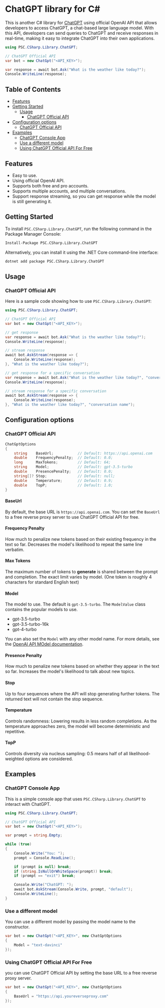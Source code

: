 # ChatGPT library for C#

This is another C# library for [ChatGPT](https://openai.com/chatgpt) using official OpenAI API that allows developers to access ChatGPT, a chat-based large language model. 
With this API, developers can send queries to ChatGPT and receive responses in real-time, making it easy to integrate ChatGPT into their own applications.

```csharp
using PSC.CSharp.Library.ChatGPT;

// ChatGPT Official API
var bot = new ChatGpt("<API_KEY>");

var response = await bot.Ask("What is the weather like today?");
Console.WriteLine(response);
```

## Table of Contents

- [Features](#features)
- [Getting Started](#getting-started)
    - [Usage](#usage)
        - [ChatGPT Official API](#chatgpt-official-api)
- [Configuration options](#configuration-options)
    - [ChatGPT Official API](#chatgpt-official-api)
- [Examples](#examples)
    - [ChatGPT Console App](#chatgpt-console-app)
    - [Use a different model](#use-a-different-model)
    - [Using ChatGPT Official API For Free](#using-chatgpt-official-api-for-free)

## Features

- Easy to use.
- Using official OpenAI API.
- Supports both free and pro accounts.
- Supports multiple accounts, and multiple conversations.
- Support response streaming, so you can get response while the model is still generating it.

## Getting Started

To install `PSC.CSharp.Library.ChatGPT`, run the following command in the Package Manager Console:

```bash
Install-Package PSC.CSharp.Library.ChatGPT
```

Alternatively, you can install it using the .NET Core command-line interface:

```bash
dotnet add package PSC.CSharp.Library.ChatGPT
```

## Usage

### ChatGPT Official API

Here is a sample code showing how to use `PSC.CSharp.Library.ChatGPT`:

```csharp
using PSC.CSharp.Library.ChatGPT;

// ChatGPT Official API
var bot = new ChatGpt("<API_KEY>");

// get response
var response = await bot.Ask("What is the weather like today?");
Console.WriteLine(response);

// stream response
await bot.AskStream(response => {
    Console.WriteLine(response);
}, "What is the weather like today?");

// get response for a specific conversation
var response = await bot.Ask("What is the weather like today?", "conversation name");
Console.WriteLine(response);

// stream response for a specific conversation
await bot.AskStream(response => {
    Console.WriteLine(response);
}, "What is the weather like today?", "conversation name");
```

## Configuration options

### ChatGPT Official API

```csharp
ChatGptOptions
{
    string    BaseUrl;           // Default: https://api.openai.com
    double    FrequencyPenalty;  // Default: 0.0;
    long      MaxTokens;         // Default: 64;
    string    Model;             // Default: gpt-3.5-turbo
    double    PresencePenalty;   // Default: 0.0;
    string[]? Stop;              // Default: null;
    double    Temperature;       // Default: 0.9;
    double    TopP;              // Default: 1.0;
}
```

#### BaseUrl

By default, the base URL is `https://api.openai.com`. You can set the `BaseUrl` to a free reverse proxy server to use ChatGPT Official API for free.

#### Frequency Penalty

How much to penalize new tokens based on their existing frequency in the text so far. Decreases the model's likelihood to repeat the same line verbatim.

#### Max Tokens

The maximum number of tokens to <strong>generate</strong> is shared between the prompt and completion. The exact limit varies by model. (One token is roughly 4 characters for standard English text)

#### Model

The model to use. The default is `gpt-3.5-turbo`. The `ModelValue` class contains the popular models to use.

- gpt-3.5-turbo
- gpt-3.5-turbo-16k
- gpt-4-turbo

You can also set the `Model` with any other model name. For more details, see the [OpenAI API MOdel documentation](https://platform.openai.com/docs/models).

#### Presence Penalty

How much to penalize new tokens based on whether they appear in the text so far. Increases the model's likelihood to talk about new topics.

#### Stop

Up to four sequences where the API will stop generating further tokens. The returned text will not contain the stop sequence.

#### Temperature

Controls randomness: Lowering results in less random completions. As the temperature approaches zero, the model will become deterministic and repetitive.

#### TopP

Controls diversity via nucleus sampling: 0.5 means half of all likelihood-weighted options are considered.

## Examples

### ChatGPT Console App

This is a simple console app that uses `PSC.CSharp.Library.ChatGPT` to interact with ChatGPT.

```csharp
using PSC.CSharp.Library.ChatGPT;

// ChatGPT Official API
var bot = new ChatGpt("<API_KEY>");

var prompt = string.Empty;

while (true)
{
    Console.Write("You: ");
    prompt = Console.ReadLine();

    if (prompt is null) break;
    if (string.IsNullOrWhiteSpace(prompt)) break;
    if (prompt == "exit") break;

    Console.Write("ChatGPT: ");
    await bot.AskStream(Console.Write, prompt, "default");
    Console.WriteLine();
}
```

### Use a different model

You can use a different model by passing the model name to the constructor.

```csharp
var bot = new ChatGpt("<API_KEY>", new ChatGptOptions
{
    Model = "text-davinci"
});
```

### Using ChatGPT Official API For Free

you can use ChatGPT Official API by setting the base URL to a free reverse proxy server.

```csharp
var bot = new ChatGpt("<API_KEY>", new ChatGptOptions
{
    BaseUrl = "https://api.youreverseproxy.com"
});
```
